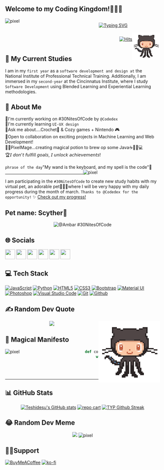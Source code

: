 ## Welcome to my Coding Kingdom!🧙‍♂️✨

<img src="https://tenor.com/es/view/kamitsubaki_studio-shin-shiros-shirosu-pixel-art-gif-25575304.gif" alt="pixel" width="200" align="left">

<div align="center" width="20" style="display: flex; flex-direction: column; align-items: center;">
 
[![Typing SVG](https://readme-typing-svg.demolab.com?font=monocraft&duration=3500&pause=1000&color=7EE45D&center=true&multiline=true&repeat=false&random=false&width=600&height=100&lines=Howdy!%F0%9F%8C%B1;I'm+SW%2C+here's+my+full+stack+aventure+%2F%E1%90%A0%EF%BD%A1%EA%9E%88%EF%BD%A1%E1%90%9F%5C)](https://git.io/typing-svg)

</div>

<img src="https://raw.githubusercontent.com/lgzarturo/lgzarturo/master/assets/87202985-820dcb80-c2b6-11ea-9f56-7ec461c497c3.gif" alt="GitHub" style="float: right;" align="right" width="90"/>  
<div align="right" width="50" style="display: flex; flex-direction: column; align-items: right;">
 
[![Hits](https://hits.sh/github.com/Teshidesu.svg?label=Visitors&color=a1df8c)](https://hits.sh/github.com/Teshidesu/) 
</div>



## 📘 My Current Studies 
I am in my `first year` as a `software development and design at` the National Institute of Professional Technical Training. Additionally, I am immersed in my `second-year` at the Cincinnatus Institute, where I study `Software Development` using Blended Learning and Experiential Learning methodologies.   


## 💫 About Me
🔭I'm currently working on #30NitesOfCode by `@Codedex` <br>🧸I'm currently learning `UI-UX design`<br>💬Ask me about....Crochet🧶 & Cozy games + Nintendo 🎮<br>🌱Open to collaboration on exciting projects in Machine Learning and Web Development!<br>🧙‍♂️PixelMage...creating magical potion to brew op some Java☕️🧙‍♂️💻 <br>🏆𝘐 𝘥𝘰𝘯'𝘵 𝘧𝘶𝘭𝘧𝘪𝘭𝘭 𝘨𝘰𝘢𝘭𝘴, 𝘐 𝘶𝘯𝘭𝘰𝘤𝘬 𝘢𝘤𝘩𝘪𝘦𝘷𝘦𝘮𝘦𝘯𝘵𝘴! <br> <br>`phrase of the day`"My wand is the keyboard, and my spell is the code"🎇<br> <img src="https://tenor.com/es/view/pokemon-daycare-pixel-art-nintendo-game-freak-gif-18136632.gif" alt="pixel" width="250" align="right"> 

--------------------

I am participating in the `#30NitesOfCode` to create new study habits with my virtual pet, an adorable pet🐥🐸🦛where I will be very happy with my daily progress during the month of march. `Thanks to @Codedex for the opportunity!` ✨
  [Check out my progress!](https://www.codedex.io/@Ambar/30-nites-of-code)   


 
 ## Pet name: Scyther🐲

<div align="center" width="50">

 ![@Ambar #30NitesOfCode](https://www.codedex.io/api/petStatus?user=Ambar)
  
</div>

## 🌐 Socials  

<p align="left"><a href="https://discord.gg/ateshidesu" target="_blank" rel="noreferrer"><img src="https://raw.githubusercontent.com/danielcranney/readme-generator/main/public/icons/socials/discord.svg" width="32" height="32" /></a> 
<a href="https://www.github.com/Teshidesu" target="_blank" rel="noreferrer"><img src="https://raw.githubusercontent.com/danielcranney/readme-generator/main/public/icons/socials/github.svg" width="32" height="32" /></a> 
<a href="https://instagram.com/ambx_00" target="_blank" rel="noreferrer"><img src="https://raw.githubusercontent.com/danielcranney/readme-generator/main/public/icons/socials/instagram.svg" width="32" height="32" /></a>
<a href="https://linkedin.com/in/https://www.linkedin.com/in/%C3%A1mbar-p%C3%A9rez-rodr%C3%ADguez-6b1b3b250" target="_blank" rel="noreferrer"><img src="https://raw.githubusercontent.com/danielcranney/readme-generator/main/public/icons/socials/linkedin.svg" width="32" height="32" /></a> 
<a href="https://x.com/teshidesu23" target="_blank" rel="noreferrer"><img src="https://raw.githubusercontent.com/danielcranney/readme-generator/main/public/icons/socials/twitter.svg" width="32" height="32" /></a>
<a href="https://twitch.tv/teshidesu" target="_blank" rel="noreferrer"><img src="https://raw.githubusercontent.com/danielcranney/readme-generator/main/public/icons/socials/twitch.svg" width="32" height="32" /></a>

</p>


## 💻 Tech Stack
<p align="left">
<a href="https://developer.mozilla.org/en-US/docs/Web/JavaScript" target="_blank" rel="noreferrer"><img src="https://raw.githubusercontent.com/danielcranney/readme-generator/main/public/icons/skills/javascript-colored.svg" width="36" height="36" alt="JavaScript" /></a>
<a href="https://www.python.org/" target="_blank" rel="noreferrer"><img src="https://raw.githubusercontent.com/danielcranney/readme-generator/main/public/icons/skills/python-colored.svg" width="36" height="36" alt="Python" /></a>
<a href="https://developer.mozilla.org/en-US/docs/Glossary/HTML5" target="_blank" rel="noreferrer"><img src="https://raw.githubusercontent.com/danielcranney/readme-generator/main/public/icons/skills/html5-colored.svg" width="36" height="36" alt="HTML5" /></a>
<a href="https://www.w3.org/TR/CSS/#css" target="_blank" rel="noreferrer"><img src="https://raw.githubusercontent.com/danielcranney/readme-generator/main/public/icons/skills/css3-colored.svg" width="36" height="36" alt="CSS3" /></a>
<a href="https://getbootstrap.com/" target="_blank" rel="noreferrer"><img src="https://raw.githubusercontent.com/danielcranney/readme-generator/main/public/icons/skills/bootstrap-colored.svg" width="36" height="36" alt="Bootstrap" /></a>
<a href="https://mui.com/" target="_blank" rel="noreferrer"><img src="https://raw.githubusercontent.com/danielcranney/readme-generator/main/public/icons/skills/materialui-colored.svg" width="36" height="36" alt="Material UI" /></a>
<a href="https://www.adobe.com/uk/products/photoshop.html" target="_blank" rel="noreferrer"><img src="https://raw.githubusercontent.com/danielcranney/readme-generator/main/public/icons/skills/photoshop-colored.svg" width="36" height="36" alt="Photoshop" /></a>
<a href="https://code.visualstudio.com/" target="_blank" rel="noreferrer"><img src="https://cdn.jsdelivr.net/gh/devicons/devicon/icons/vscode/vscode-original.svg"  width="36" height="36" alt="Visual Studio Code" /></a>
<a href="https://git-scm.com/doc" target="_blank" rel="noreferrer"><img src="https://cdn.jsdelivr.net/gh/devicons/devicon/icons/git/git-original.svg"  width="36" height="36" alt="Git" /></a>
<a href="https://docs.github.com/es" target="_blank" rel="noreferrer"><img src="https://user-images.githubusercontent.com/3369400/139447912-e0f43f33-6d9f-45f8-be46-2df5bbc91289.png"  width="36" height="36" alt="Github" /></a>
 
</p>


## ✍️ Random Dev Quote
<div align="center" width="50">
 
![](https://quotes-github-readme.vercel.app/api?type=horizontal&theme=dark) <img src="https://raw.githubusercontent.com/lgzarturo/lgzarturo/master/assets/87202985-820dcb80-c2b6-11ea-9f56-7ec461c497c3.gif" alt="GitHub" style="float: right;" align="right" />
 
</div>

## 📜 Magical Manifesto

<img src="https://tenor.com/es/view/blasphemous-gif-12059221827999770997.gif" alt="pixel" width="260" align="left"> 

```python
def conjure_code():
     while Learner:
         Practice()
         To experience()
         Create()
```

---
## 📊 GitHub Stats

<div align="center"> 
<a href="http://www.github.com/Teshidesu"><img width="45%" src="https://github-readme-stats.vercel.app/api?username=Teshidesu&show_icons=true&hide=contribs,prs&cache_seconds=86400&theme=gruvbox_light" alt="Teshidesu's GitHub stats" /></a>
<a href="https://github.com/Teshidesu"><img width="39%" src="https://github-readme-stats.vercel.app/api/pin/?username=Teshidesu&repo=Profile-magazine&cache_seconds=86400&theme=gruvbox_light" alt="repo cart" /></a>
<a href="http://www.github.com/Teshidesu"/><img alt="TYP Github Streak" src="https://github-readme-streak-stats.herokuapp.com/?user=Teshidesu&theme=gruvbox_light&hide_border=true" width = "70%"/></a>
</div>


## 😂 Random Dev Meme
<div align="center" width="50">
<img src='https://randommeme-five.vercel.app/' style="height: 280px;"/>
 <img src="https://tenor.com/es/view/jitomi-monoe-voms-gif-18865250.gif" alt="pixel" width="280"> 
</div>

## 🐱‍🏍Support
 [![BuyMeACoffee](https://img.shields.io/badge/Buy%20Me%20a%20Coffee-ffdd00?style=for-the-badge&logo=buy-me-a-coffee&logoColor=black)](https://https://www.buymeacoffee.com/ambarp00)
 [![ko-fi](https://ko-fi.com/img/githubbutton_sm.svg)](https://ko-fi.com/teshi_cosplay) 



